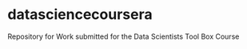 datasciencecoursera
===================

Repository for Work submitted for the Data Scientists Tool Box Course
